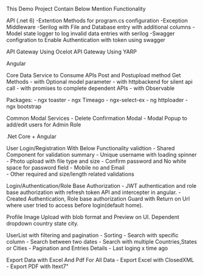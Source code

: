 This Demo Project Contain Below Mention Functionality

API (.net 6)
-Extention Methods for program.cs  configuration
-Exception Middleware 
-Serilog with File and Database entry with additional columns
-Model state logger to log invalid data entries with serilog
-Swagger configration to Enable Authentication with token using swagger

API Gateway Using Ocelot
API Gateway Using YARP  


Angular

 Core Data Service to Consume APIs
 Post and Postupload method
 Get Methods 
	- with Optional model parameter
	- with httpbackend for silent api call
	- with promises to complete dependent APIs
	- with Observable

 Packages:
	- ngx toaster 
	- ngx Timeago
	- ngx-select-ex
	- ng httploader
	- ngx bootstrap 

 Common Modal Services
	- Delete Confirmation Modal
	- Modal Popup to add/edit users for Admin Role 


.Net Core + Angular

  User Login/Registration With Below Functionality
  validtion
	- Shared Component for validation summary 
	- Unique username with loading spinner
	- Photo upload with file type and size 
	- Confirm password and No white space for password field
	- Mobile no and Email  
	- Other required and size/length related validations

  Login/Authentication/Role Base Authorization
	- JWT authentication and role base authorization with refresh token API and intercepter in angular. 
	- Created  Authentication, Role base authorization Guard with Return on Url where user tried to access before login(default home).

  Profile Image Upload with blob format and Preview on UI.
  Dependent dropdown country state city.

  UserList with filtering and pagination
	- Sorting
	- Search with specific column
	- Search between two dates
	- Search with multiple Countries,States or Cities
	- Pagination and Entries Details
	- Last loging x time ago
	
  Export Data with Excel And Pdf For All Data
	- Export Excel with ClosedXML 
	- Export PDF with Itext7"

